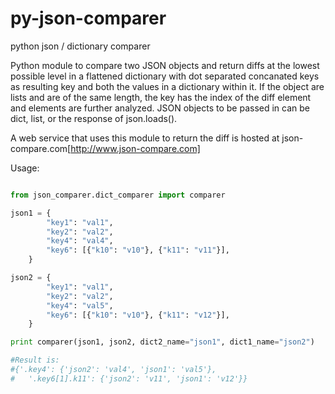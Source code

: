 # py-json-comparer
python json / dictionary comparer

Python module to compare two JSON objects and return diffs at the lowest possible level in a flattened dictionary with dot separated concanated keys as resulting key and both the values in a dictionary within it.  If the object are lists and are of the same length, the key has the index of the diff element and elements are further analyzed. 
JSON objects to be passed in can be dict, list, or the response of json.loads().

A web service that uses this module to return the diff is hosted at json-compare.com[http://www.json-compare.com]

Usage: 


```python

from json_comparer.dict_comparer import comparer

json1 = {
        "key1": "val1",
        "key2": "val2",
        "key4": "val4",
        "key6": [{"k10": "v10"}, {"k11": "v11"}],
    }

json2 = {
        "key1": "val1",
        "key2": "val2",
        "key4": "val5",
        "key6": [{"k10": "v10"}, {"k11": "v12"}],
    }

print comparer(json1, json2, dict2_name="json1", dict1_name="json2")

#Result is:
#{'.key4': {'json2': 'val4', 'json1': 'val5'}, 
#   '.key6[1].k11': {'json2': 'v11', 'json1': 'v12'}}

```
